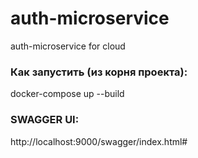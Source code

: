 # auth-microservice
auth-microservice for cloud

### Как запустить (из корня проекта):
docker-compose up --build

### SWAGGER UI:
http://localhost:9000/swagger/index.html#
